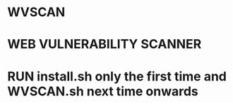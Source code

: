 # WVSCAN
# WEB VULNERABILITY SCANNER
# RUN install.sh only the first time and WVSCAN.sh next time onwards
